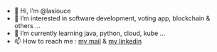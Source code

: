 - 👋 Hi, I’m @lasiouce
- 👀 I’m interested in software development, voting app, blockchain & others ... 
- 🌱 I’m currently learning java, python, cloud, kube ...
- 📫 How to reach me : [my mail](tanguy.brousseau@gmail.com) & [my linkedin](www.linkedin.com/in/tanguy-brousseau-82a360bb)


<!---
lasiouce/lasiouce is a ✨ special ✨ repository because its `README.md` (this file) appears on your GitHub profile.
You can click the Preview link to take a look at your changes.
--->
